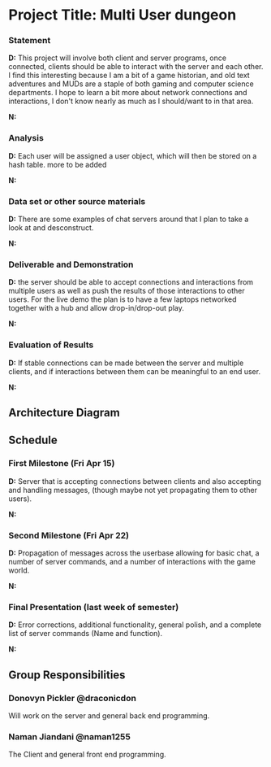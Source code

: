 # Project Title: Multi User dungeon
### Statement
<!-- Describe your project. Why is it interesting? Why is it interesting to you personally? What do you hope to learn?  -->
**D:** This project will involve both client and server programs, once connected, clients should be able to interact with the server and each other.  I find this interesting because I am a bit of a game historian, and old text adventures and MUDs are a staple of both gaming and computer science departments.  I hope to learn a bit more about network connections and interactions, I don't know nearly as much as I should/want to in that area.

**N:**

### Analysis
<!--Explain what approaches from class you will bring to bear on the project. Be explicit: e.g., will you use recursion? How? Will you use map/filter/reduce? How? Will you use data abstraction? Will you use object-orientation? Will you use functional approaches to processing your data? Will you use state-modification approaches? A combination?-->

**D:**  Each user will be assigned a user object, which will then be stored on a hash table.  more to be added <TODO>

**N:**

<!--The idea here is to identify what ideas from the class you will use in carrying out your project. -->

### Data set or other source materials
<!--If you will be working with existing data, where will you get those data from? (Dowload it from a website? access it in a database? create it in a simulation you will build....)

How will you convert that data into a form usable for your project?  

Do your homework here: if you are pulling data from somewhere, actually go download it and look at it. Explain in some detail what your plan is for accomplishing the necessary processing.

If you are using some other starting materails, explain what they are. Basically: anything you plan to use that isn't code.
-->

**D:** There are some examples of chat servers around that I plan to take a look at and desconstruct. 

**N:**

### Deliverable and Demonstration
<!--Explain exactly what you'll have at the end. What will it be able to do at the live demo?

What exactly will you produce at the end of the project? A piece of software, yes, but what will it do? Here are some questions to think about (and answer depending on your application).

Will it run on some data, like batch mode? Will you present some analytical results of the processing? How can it be re-run on different source data?

Will it be interactive? Can you show it working? This project involves a live demo, so interactivity is good.-->

**D:** the server should be able to accept connections and interactions from multiple users as well as push the results of those interactions to other users.  For the live demo the plan is to have a few laptops networked together with a hub and allow drop-in/drop-out play.

**N:**

### Evaluation of Results
<!-- How will you know if you are successful? 
If you include some kind of _quantitative analysis,_ that would be good. -->

**D:**  If stable connections can be made between the server and multiple clients, and if interactions between them can be meaningful to an end user.

**N:**

## Architecture Diagram
<!--Upload the architecture diagram you made for your slide presentation to your repository, and include it in-line here.

Create several paragraphs of narrative to explain the pieces and how they interoperate.-->

<!--The slides are Here:  https://docs.google.com/presentation/d/18e4MwN-EA52GHHfoGgb2-OiBMO30s8RlIg73MlLGwFk/edit?usp=sharing-->

<insert diagram here when the pull has been made and a link exists for the picture.>

## Schedule
<!--Explain how you will go from proposal to finished product. 

There are three deliverable milestones to explicitly define, below.

The nature of deliverables depend on your project, but may include things like processed data ready for import, core algorithms implemented, interface design prototyped, etc. 

You will be expected to turn in code, documentation, and data (as appropriate) at each of these stages.

Write concrete steps for your schedule to move from concept to working system. -->


### First Milestone (Fri Apr 15)
<!-- What exactly will be turned in on this day?  -->

**D:**  Server that is accepting connections between clients and also accepting and handling messages, (though maybe not yet propagating them to other users).

**N:**

### Second Milestone (Fri Apr 22)
<!-- What exactly will be turned in on this day?  -->

**D:**  Propagation of messages across the userbase allowing for basic chat, a number of server commands, and a number of interactions with the game world.

**N:**

### Final Presentation (last week of semester)
<!-- What additionally will be done in the last chunk of time? -->

**D:**  Error corrections, additional functionality, general polish, and a complete list of server commands (Name and function).

**N:**


## Group Responsibilities
<!-- Here each group member gets a section where they, as an individual, detail what they are responsible for in this project. Each group member writes their own Responsibility section. Include the milestones and final deliverable. -->

### Donovyn Pickler @draconicdon
Will work on the server and general back end programming.

### Naman Jiandani @naman1255
The Client and general front end programming.
